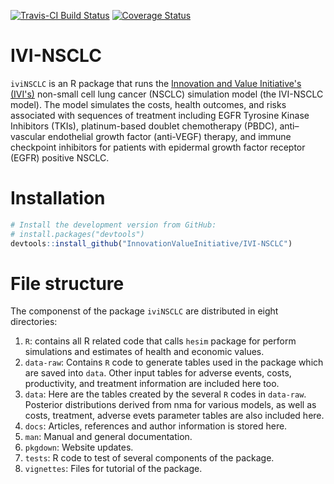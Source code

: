 [![Travis-CI Build Status](https://travis-ci.org/InnovationValueInitiative/IVI-NSCLC.svg?branch=master)](https://travis-ci.org/InnovationValueInitiative/IVI-NSCLC)
[![Coverage Status](https://codecov.io/gh/InnovationValueInitiative/IVI-NSCLC/branch/master/graph/badge.svg)](https://codecov.io/gh/InnovationValueInitiative/IVI-NSCLC)

# IVI-NSCLC
`iviNSCLC` is an R package that runs the [Innovation and Value Initiative's (IVI's)](http://www.thevalueinitiative.org/)  non-small cell lung cancer (NSCLC) simulation model (the IVI-NSCLC model). The model simulates the costs, health outcomes, and risks associated with sequences of treatment including EGFR Tyrosine Kinase Inhibitors (TKIs), platinum-based doublet chemotherapy (PBDC), anti–vascular endothelial growth factor (anti-VEGF) therapy, and immune checkpoint inhibitors for patients with epidermal growth factor receptor (EGFR) positive NSCLC. 

# Installation
```r
# Install the development version from GitHub:
# install.packages("devtools")
devtools::install_github("InnovationValueInitiative/IVI-NSCLC")
```
# File structure
The componenst of the package `iviNSCLC` are distributed in eight directories:
1. `R`: contains all R related code that calls `hesim` package for perform simulations and estimates of health and economic values.
2. `data-raw`: Contains `R` code to generate tables used in the package which are saved into `data`.  Other input tables for adverse events, costs, productivity, and treatment information are included here too. 
3. `data`: Here are the tables created by the several `R` codes in `data-raw`. Posterior distributions derived from nma for various models, as well as costs, treatment, adverse evets parameter tables are also included here. 
4. `docs`: Articles, references and author information is stored here.
5. `man`: Manual and general documentation.
6. `pkgdown`: Website updates.
7. `tests`: R code to test of several components of the package.
8. `vignettes`: Files for tutorial of the package.

